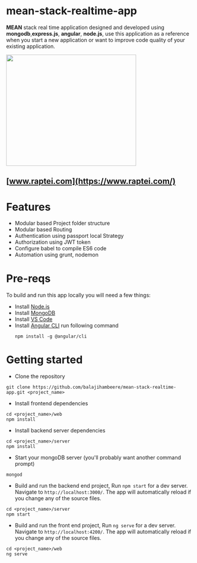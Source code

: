 # mean-stack-realtime-app
**MEAN** stack real time application designed and developed using **mongodb**,**express.js**, **angular**, **node.js**, use this application as a reference when you start a new application or want to improve code quality of your existing application.

<img src="https://yt3.ggpht.com/a/AGF-l793nM79HE9zfuL0DKN5Gb-MsCM_v3nDt2S1kQ=s900-c-k-c0xffffffff-no-rj-mo" width="350" height="300">

## [www.raptei.com](https://www.raptei.com/)

# Features
- Modular based Project folder structure
- Modular based Routing
- Authentication using passport local Strategy
- Authorization using JWT token
- Configure babel to compile ES6 code
- Automation using grunt, nodemon


# Pre-reqs
To build and run this app locally you will need a few things:
- Install [Node.js](https://nodejs.org/en/)
- Install [MongoDB](https://docs.mongodb.com/manual/installation/)
- Install [VS Code](https://code.visualstudio.com/)
- Install [Angular CLI](https://angular.io/guide/setup-local) run following command
  ```
  npm install -g @angular/cli
  ```

# Getting started
- Clone the repository
 
```
git clone https://github.com/balajihambeere/mean-stack-realtime-app.git <project_name>

```
- Install frontend dependencies

```
cd <project_name>/web
npm install

```

- Install backend server dependencies

```
cd <project_name>/server
npm install

```


- Start your mongoDB server (you'll probably want another command prompt)

```
mongod

```
- Build and run the backend end project, Run `npm start` for a dev server. Navigate to `http://localhost:3000/`. The app will automatically reload if you change any of the source files.



```
cd <project_name>/server
npm start
```

- Build and run the front end project, Run `ng serve` for a dev server. Navigate to `http://localhost:4200/`. The app will automatically reload if you change any of the source files.

```
cd <project_name>/web
ng serve
```

